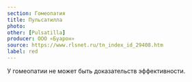 ```yaml
---
section: Гомеопатия
title: Пульсатилла
photo: 
other: [Pulsatilla]
producer: ООО «Буарон»
source: https://www.rlsnet.ru/tn_index_id_29408.htm
label: red
---
```


У гомеопатии не может быть доказательств эффективности.
